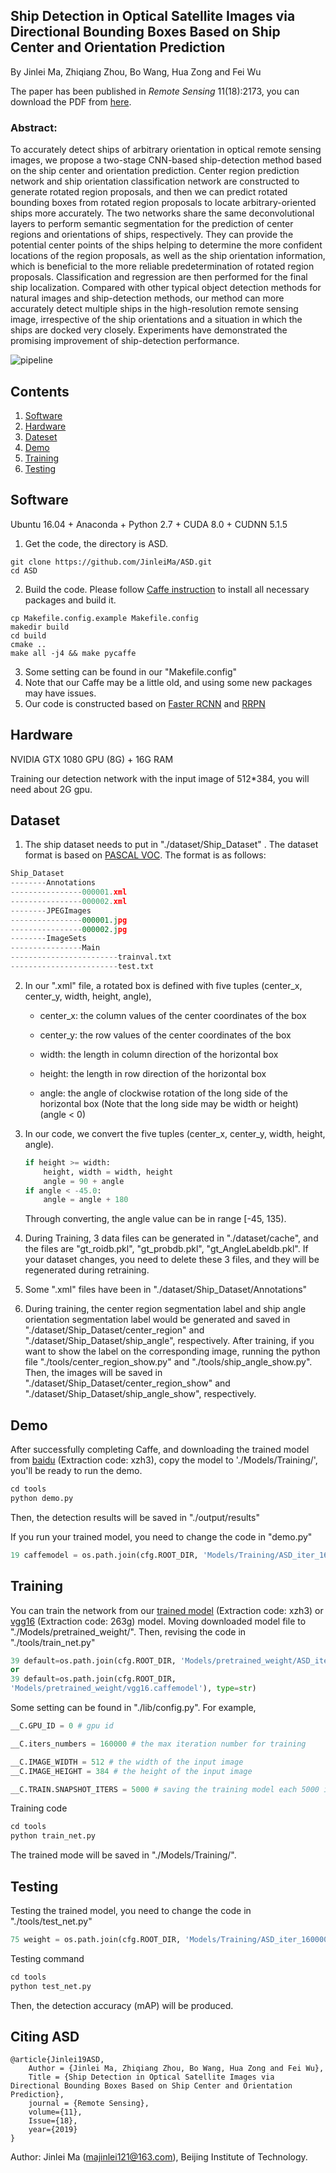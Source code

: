 ## Ship Detection in Optical Satellite Images via Directional Bounding Boxes Based on Ship Center and Orientation Prediction
By Jinlei Ma, Zhiqiang Zhou, Bo Wang, Hua Zong and Fei Wu

The paper has been published in *Remote Sensing* 11(18):2173, you can download the PDF from [here](https://www.researchgate.net/publication/335897064_Ship_Detection_in_Optical_Satellite_Images_via_Directional_Bounding_Boxes_Based_on_Ship_Center_and_Orientation_Prediction).

### Abstract: 

To accurately detect ships of arbitrary orientation in optical remote sensing images, we propose a two-stage CNN-based ship-detection method based on the ship center and orientation prediction. Center region prediction network and ship orientation classification network are constructed to generate rotated region proposals, and then we can predict rotated bounding boxes from rotated region proposals to locate arbitrary-oriented ships more accurately. The two networks share the same deconvolutional layers to perform semantic segmentation for the prediction of center regions and orientations of ships, respectively. They can provide the potential center points of the ships helping to determine the more confident locations of the region proposals, as well as the ship orientation information, which is beneficial to the more reliable predetermination of rotated region proposals. Classification and regression are then performed for the final ship localization. Compared with other typical object detection methods for natural images and ship-detection methods, our method can more accurately detect multiple ships in the high-resolution remote sensing image, irrespective of the ship orientations and a situation in which the ships are docked very closely. Experiments have demonstrated the promising improvement of ship-detection performance.

![pipeline](/home/majinlei/ASD/lib/README/pipeline.png)

## Contents

1. <a href="#1">Software</a>
2. <a href="#2">Hardware</a>
3. <a href="#3">Dateset</a>
4. <a href="#4">Demo</a>
5. <a href="#5">Training</a>
6. <a href="#6">Testing</a>

## <a name="1">Software</a>

Ubuntu 16.04 + Anaconda + Python 2.7 + CUDA 8.0 + CUDNN 5.1.5

1. Get the code, the directory is ASD.

```
git clone https://github.com/JinleiMa/ASD.git
cd ASD
```

2. Build the code. Please follow [Caffe instruction](http://caffe.berkeleyvision.org/installation.html) to install all necessary packages and build it.

```
cp Makefile.config.example Makefile.config
makedir build
cd build
cmake ..
make all -j4 && make pycaffe
```

3. Some setting can be found in our "Makefile.config"
4. Note that our Caffe may be a little old, and using some new packages may have issues.
5. Our code is constructed based on [Faster RCNN](https://github.com/rbgirshick/py-faster-rcnn) and [RRPN](https://github.com/mjq11302010044/RRPN)

## <a name="2">Hardware</a>

NVIDIA GTX 1080 GPU (8G) + 16G RAM

Training our detection network with the input image of 512*384, you will need about 2G gpu.

## <a name="3">Dataset</a>

1. The ship dataset needs to put in "./dataset/Ship_Dataset" . The dataset format is based on [PASCAL VOC](http://host.robots.ox.ac.uk/pascal/VOC/). The format is as follows:

```python
Ship_Dataset
--------Annotations
----------------000001.xml
----------------000002.xml
--------JPEGImages
----------------000001.jpg
----------------000002.jpg
--------ImageSets
----------------Main
------------------------trainval.txt
------------------------test.txt
```

2. In our ".xml" file, a rotated box is defined with five tuples (center_x, center_y, width, height, angle),

   * center_x: the column values of the center coordinates of the box

   * center_y: the row values of the center coordinates of the box

   * width: the length in column direction of the horizontal box

   * height: the length in row direction of the horizontal box

   * angle: the angle of clockwise rotation of the long side of the horizontal box (Note that the long side may be width or height) (angle < 0)

3. In our code, we convert the five tuples (center_x, center_y, width, height, angle). 

   ```python
   if height >= width:
       height, width = width, height
       angle = 90 + angle
   if angle < -45.0:
       angle = angle + 180
   ```

   Through converting, the angle value can be in range [-45, 135).

4. During Training, 3 data files can be generated in "./dataset/cache", and the files are "gt_roidb.pkl", "gt_probdb.pkl", "gt_AngleLabeldb.pkl". If your dataset changes, you need to delete these 3 files, and they will be regenerated during retraining.

5. Some ".xml" files have been in "./dataset/Ship_Dataset/Annotations"

6. During training, the center region segmentation label and ship angle orientation segmentation label would be generated and saved in "./dataset/Ship_Dataset/center_region" and "./dataset/Ship_Dataset/ship_angle", respectively. After training, if you want to show the label on the corresponding image, running the python file "./tools/center_region_show.py" and "./tools/ship_angle_show.py". Then, the images will be saved in "./dataset/Ship_Dataset/center_region_show" and "./dataset/Ship_Dataset/ship_angle_show", respectively.

## <a name="4">Demo</a>

After successfully completing Caffe, and downloading the trained model from [baidu](https://pan.baidu.com/s/18Yjd1ZL7GhTW6fO7DdCRwg) (Extraction code: xzh3), copy the model to './Models/Training/', you'll be ready to run the demo.

```python
cd tools
python demo.py
```

Then, the detection results will be saved in "./output/results"

If you run your trained model, you need to change the code in "demo.py"

```python
19 caffemodel = os.path.join(cfg.ROOT_DIR, 'Models/Training/ASD_iter_160000.caffemodel')
```

## <a name="5">Training</a>

You can train the network from our [trained model](https://pan.baidu.com/s/18Yjd1ZL7GhTW6fO7DdCRwg) (Extraction code: xzh3) or [vgg16](https://pan.baidu.com/s/1tmCEgDiAuZkhNF8sEaRltQ) (Extraction code: 263g)  model. Moving downloaded model file to "./Models/pretrained_weight/". Then, revising the code in "./tools/train_net.py"

```python
39 default=os.path.join(cfg.ROOT_DIR, 'Models/pretrained_weight/ASD_iter_160000.caffemodel'), type=str)
or
39 default=os.path.join(cfg.ROOT_DIR, 
'Models/pretrained_weight/vgg16.caffemodel'), type=str)
```

Some setting can be found in "./lib/config.py". For example,

```python
__C.GPU_ID = 0 # gpu id

__C.iters_numbers = 160000 # the max iteration number for training

__C.IMAGE_WIDTH = 512 # the width of the input image
__C.IMAGE_HEIGHT = 384 # the height of the input image

__C.TRAIN.SNAPSHOT_ITERS = 5000 # saving the training model each 5000 iters
```

Training code

```python
cd tools
python train_net.py
```

The trained mode will be saved in "./Models/Training/".

<a name="6">Testing</a>
----------------------------

Testing the trained model, you need to change the code in "./tools/test_net.py"

```python
75 weight = os.path.join(cfg.ROOT_DIR, 'Models/Training/ASD_iter_160000.caffemodel')
```

Testing command

```python
cd tools
python test_net.py
```

Then, the detection accuracy (mAP) will be produced.

## Citing ASD

```
@article{Jinlei19ASD,
    Author = {Jinlei Ma, Zhiqiang Zhou, Bo Wang, Hua Zong and Fei Wu},
    Title = {Ship Detection in Optical Satellite Images via Directional Bounding Boxes Based on Ship Center and Orientation Prediction},
    journal = {Remote Sensing},
    volume={11}, 
    Issue={18}, 
    year={2019}
}
```

Author: Jinlei Ma (majinlei121@163.com), Beijing Institute of Technology.